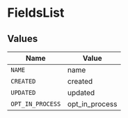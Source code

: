 # FieldsList


## Values

| Name             | Value            |
| ---------------- | ---------------- |
| `NAME`           | name             |
| `CREATED`        | created          |
| `UPDATED`        | updated          |
| `OPT_IN_PROCESS` | opt_in_process   |